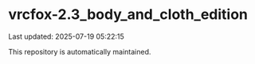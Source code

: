 # vrcfox-2.3_body_and_cloth_edition

Last updated: 2025-07-19 05:22:15

This repository is automatically maintained.
